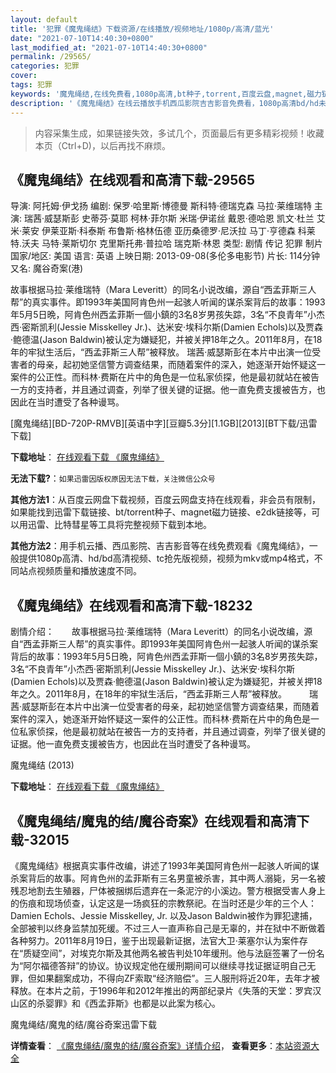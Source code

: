 ```yaml
---
layout: default
title: '犯罪《魔鬼绳结》下载资源/在线播放/视频地址/1080p/高清/蓝光'
date: "2021-07-10T14:40:30+0800"
last_modified_at: "2021-07-10T14:40:30+0800"
permalink: /29565/
categories: 犯罪
cover:
tags: 犯罪
keywords: '魔鬼绳结,在线免费看,1080p高清,bt种子,torrent,百度云盘,magnet,磁力链,迅雷下载资源'
description: '《魔鬼绳结》在线云播放手机西瓜影院吉吉影音免费看，1080p高清bd/hd未删减完整版和tc抢先枪版，mkv/mp4格式，附带bt/torrent种子、magnet/磁力链、百度云盘、网盘资源迅雷下载链接'
---
```


>内容采集生成，如果链接失效，多试几个，页面最后有更多精彩视频！收藏本页（Ctrl+D)，以后再找不麻烦。


## 《魔鬼绳结》在线观看和高清下载-29565

导演: 阿托姆·伊戈扬 编剧: 保罗·哈里斯·博德曼 斯科特·德瑞克森 马拉·莱维瑞特 主演: 瑞茜·威瑟斯彭 史蒂芬·莫耶 柯林·菲尔斯 米瑞·伊诺丝 戴恩·德哈恩 凯文·杜兰 艾米·莱安 伊莱亚斯·科泰斯 布鲁斯·格林伍德 亚历桑德罗·尼沃拉 马丁·亨德森 科莱特.沃夫 马特·莱斯切尔 克里斯托弗·普拉哈 瑞克斯·林恩 类型: 剧情 传记 犯罪 制片国家/地区: 美国 语言: 英语 上映日期: 2013-09-08(多伦多电影节) 片长: 114分钟 又名: 魔谷奇案(港)

故事根据马拉·莱维瑞特（Mara Leveritt）的同名小说改编，源自“西孟菲斯三人帮”的真实事件。即1993年美国阿肯色州一起骇人听闻的谋杀案背后的故事：1993年5月5日晩，阿肯色州西孟菲斯一個小鎮的3名8岁男孩失踪，3名“不良青年”小杰西·密斯凯利(Jessie Misskelley Jr.)、达米安·埃科尔斯(Damien Echols)以及贾森·鲍德温(Jason Baldwin)被认定为嫌疑犯，并被关押18年之久。2011年8月，在18年的牢狱生活后，“西孟菲斯三人帮”被释放。 瑞茜·威瑟斯彭在本片中出演一位受害者的母亲，起初她坚信警方调查结果，而随着案件的深入，她逐渐开始怀疑这一案件的公正性。而科林·费斯在片中的角色是一位私家侦探，他是最初就站在被告一方的支持者，并且通过调查，列举了很关键的证据。他一直免费支援被告方，也因此在当时遭受了各种谩骂。


[魔鬼绳结][BD-720P-RMVB][英语中字][豆瓣5.3分][1.1GB][2013][BT下载/迅雷下载]

**下载地址**： [在线观看下载 《魔鬼绳结》](https://www.btdx8.com/torrent/devils_knot_2013.html) 


**无法下载?**：`如果迅雷因版权原因无法下载，关注微信公众号 `

**其他方法1**：从百度云网盘下载视频，百度云网盘支持在线观看，非会员有限制，如果能找到迅雷下载链接、bt/torrent种子、magnet磁力链接、e2dk链接等，可以用迅雷、比特彗星等工具将完整视频下载到本地。

**其他方法2**：用手机云播、西瓜影院、吉吉影音等在线免费观看《魔鬼绳结》，一般提供1080p高清、hd/bd高清视频、tc抢先版视频，视频为mkv或mp4格式，不同站点视频质量和播放速度不同。


## 《魔鬼绳结》在线观看和高清下载-18232

剧情介绍：　　故事根据马拉·莱维瑞特（Mara Leveritt）的同名小说改编，源自“西孟菲斯三人帮”的真实事件。即1993年美国阿肯色州一起骇人听闻的谋杀案背后的故事：1993年5月5日晩，阿肯色州西孟菲斯一個小鎮的3名8岁男孩失踪，3名“不良青年”小杰西·密斯凯利(Jessie Misskelley Jr.)、达米安·埃科尔斯(Damien Echols)以及贾森·鲍德温(Jason Baldwin)被认定为嫌疑犯，并被关押18年之久。2011年8月，在18年的牢狱生活后，“西孟菲斯三人帮”被释放。  　　瑞茜·威瑟斯彭在本片中出演一位受害者的母亲，起初她坚信警方调查结果，而随着案件的深入，她逐渐开始怀疑这一案件的公正性。而科林·费斯在片中的角色是一位私家侦探，他是最初就站在被告一方的支持者，并且通过调查，列举了很关键的证据。他一直免费支援被告方，也因此在当时遭受了各种谩骂。


魔鬼绳结 (2013)

**下载地址**： [在线观看下载 《魔鬼绳结》](https://www.btbtdy.me/btdy/dy3102.html) 


## 《魔鬼绳结/魔鬼的结/魔谷奇案》在线观看和高清下载-32015

《魔鬼绳结》根据真实事件改编，讲述了1993年美国阿肯色州一起骇人听闻的谋杀案背后的故事。阿肯色州的孟菲斯有三名男童被杀害，其中两人溺毙，另一名被残忍地割去生殖器，尸体被捆绑后遗弃在一条泥泞的小溪边。警方根据受害人身上的伤痕和现场侦查，认定这是一场疯狂的宗教祭祀。在当时还是少年的三个人：Damien Echols、Jessie Misskelley, Jr. 以及Jason Baldwin被作为罪犯逮捕，全部被判以终身监禁加死缓。不过三人一直声称自己是无辜的，并在狱中不断做着各种努力。2011年8月19日，鉴于出现最新证据，法官大卫·莱塞尔认为案件存在&ldquo;质疑空间”，对埃克尔斯及其他两名被告判处10年缓刑。他与法庭签署了一份名为&ldquo;阿尔福德答辩”的协议。协议规定他在缓刑期间可以继续寻找证据证明自己无罪，但如果翻案成功，不得向ZF索取“经济赔偿”。三人服刑将近20年，去年才被释放。在本片之前，于1996年和2012年推出的两部纪录片《失落的天堂：罗宾汉山区的杀婴罪》和《西孟菲斯》也都是以此案为核心。


魔鬼绳结/魔鬼的结/魔谷奇案迅雷下载

**详情查看**： [《魔鬼绳结/魔鬼的结/魔谷奇案》详情介绍](/movie/32015/)， **查看更多**：[本站资源大全](/movie/t/all/)

